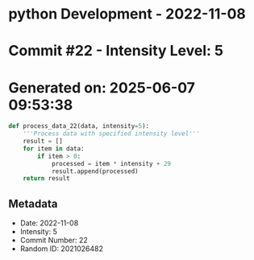 ﻿# python Development - 2022-11-08
# Commit #22 - Intensity Level: 5
# Generated on: 2025-06-07 09:53:38
```python
def process_data_22(data, intensity=5):
    '''Process data with specified intensity level'''
    result = []
    for item in data:
        if item > 0:
            processed = item * intensity + 29
            result.append(processed)
    return result
```
## Metadata
- Date: 2022-11-08
- Intensity: 5
- Commit Number: 22
- Random ID: 2021026482
